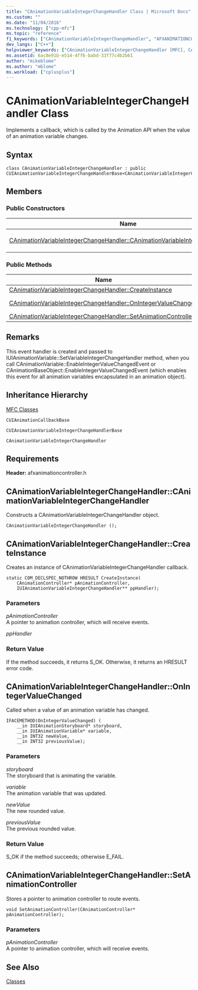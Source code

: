 ```yaml
---
title: "CAnimationVariableIntegerChangeHandler Class | Microsoft Docs"
ms.custom: ""
ms.date: "11/04/2016"
ms.technology: ["cpp-mfc"]
ms.topic: "reference"
f1_keywords: ["CAnimationVariableIntegerChangeHandler", "AFXANIMATIONCONTROLLER/CAnimationVariableIntegerChangeHandler", "AFXANIMATIONCONTROLLER/CAnimationVariableIntegerChangeHandler::CAnimationVariableIntegerChangeHandler", "AFXANIMATIONCONTROLLER/CAnimationVariableIntegerChangeHandler::CreateInstance", "AFXANIMATIONCONTROLLER/CAnimationVariableIntegerChangeHandler::OnIntegerValueChanged", "AFXANIMATIONCONTROLLER/CAnimationVariableIntegerChangeHandler::SetAnimationController"]
dev_langs: ["C++"]
helpviewer_keywords: ["CAnimationVariableIntegerChangeHandler [MFC], CAnimationVariableIntegerChangeHandler", "CAnimationVariableIntegerChangeHandler [MFC], CreateInstance", "CAnimationVariableIntegerChangeHandler [MFC], OnIntegerValueChanged", "CAnimationVariableIntegerChangeHandler [MFC], SetAnimationController"]
ms.assetid: 6ac8e91b-e514-4ff6-babd-33f77c4b2b61
author: "mikeblome"
ms.author: "mblome"
ms.workload: ["cplusplus"]
---
```

# CAnimationVariableIntegerChangeHandler Class
Implements a callback, which is called by the Animation API when the value of an animation variable changes.  
  
## Syntax  
  
```  
class CAnimationVariableIntegerChangeHandler : public CUIAnimationVariableIntegerChangeHandlerBase<CAnimationVariableIntegerChangeHandler>;  
```  
  
## Members  
  
### Public Constructors  
  
|Name|Description|  
|----------|-----------------|  
|[CAnimationVariableIntegerChangeHandler::CAnimationVariableIntegerChangeHandler](#canimationvariableintegerchangehandler)|Constructs a `CAnimationVariableIntegerChangeHandler` object.|  
  
### Public Methods  
  
|Name|Description|  
|----------|-----------------|  
|[CAnimationVariableIntegerChangeHandler::CreateInstance](#createinstance)|Creates an instance of `CAnimationVariableIntegerChangeHandler` callback.|  
|[CAnimationVariableIntegerChangeHandler::OnIntegerValueChanged](#onintegervaluechanged)|Called when a value of an animation variable has changed. (Overrides `CUIAnimationVariableIntegerChangeHandlerBase::OnIntegerValueChanged`.)|  
|[CAnimationVariableIntegerChangeHandler::SetAnimationController](#setanimationcontroller)|Stores a pointer to animation controller to route events.|  
  
## Remarks  
 This event handler is created and passed to IUIAnimationVariable::SetVariableIntegerChangeHandler method, when you call CAnimationVariable::EnableIntegerValueChangedEvent or CAnimationBaseObject::EnableIntegerValueChangedEvent (which enables this event for all animation variables encapsulated in an animation object).  
  
## Inheritance Hierarchy  
 [MFC Classes](../../mfc/reference/mfc-classes.md)  
  
 `CUIAnimationCallbackBase`  
  
 `CUIAnimationVariableIntegerChangeHandlerBase`  
  
 `CAnimationVariableIntegerChangeHandler`  
  
## Requirements  
 **Header:** afxanimationcontroller.h  
  
##  <a name="canimationvariableintegerchangehandler"></a>  CAnimationVariableIntegerChangeHandler::CAnimationVariableIntegerChangeHandler  
 Constructs a CAnimationVariableIntegerChangeHandler object.  
  
```  
CAnimationVariableIntegerChangeHandler ();
```  
  
##  <a name="createinstance"></a>  CAnimationVariableIntegerChangeHandler::CreateInstance  
 Creates an instance of CAnimationVariableIntegerChangeHandler callback.  
  
```  
static COM_DECLSPEC_NOTHROW HRESULT CreateInstance(
    CAnimationController* pAnimationController,  
    IUIAnimationVariableIntegerChangeHandler** ppHandler);
```  
  
### Parameters  
 *pAnimationController*  
 A pointer to animation controller, which will receive events.  
  
 *ppHandler*  
  
### Return Value  
 If the method succeeds, it returns S_OK. Otherwise, it returns an HRESULT error code.  
  
##  <a name="onintegervaluechanged"></a>  CAnimationVariableIntegerChangeHandler::OnIntegerValueChanged  
 Called when a value of an animation variable has changed.  
  
```  
IFACEMETHOD(OnIntegerValueChanged) (
    __in IUIAnimationStoryboard* storyboard,
    __in IUIAnimationVariable* variable,
    __in INT32 newValue,
    __in INT32 previousValue);
```  
  
### Parameters  
 *storyboard*  
 The storyboard that is animating the variable.  
  
 *variable*  
 The animation variable that was updated.  
  
 *newValue*  
 The new rounded value.  
  
 *previousValue*  
 The previous rounded value.  
  
### Return Value  
 S_OK if the method succeeds; otherwise E_FAIL.  
  
##  <a name="setanimationcontroller"></a>  CAnimationVariableIntegerChangeHandler::SetAnimationController  
 Stores a pointer to animation controller to route events.  
  
```  
void SetAnimationController(CAnimationController* pAnimationController);
```  
  
### Parameters  
 *pAnimationController*  
 A pointer to animation controller, which will receive events.  
  
## See Also  
 [Classes](../../mfc/reference/mfc-classes.md)
